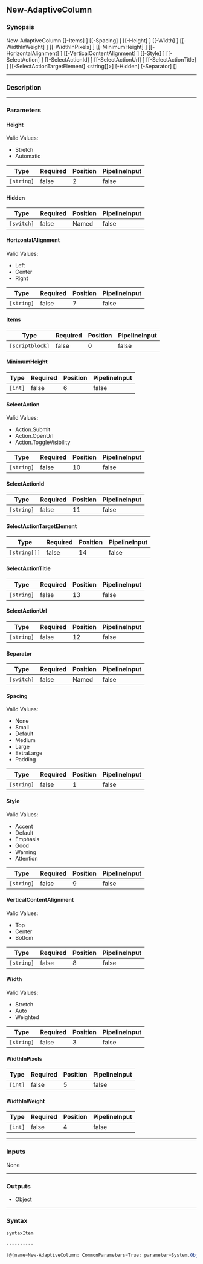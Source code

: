New-AdaptiveColumn
------------------




### Synopsis

New-AdaptiveColumn [[-Items] <scriptblock>] [[-Spacing] <string>] [[-Height] <string>] [[-Width] <string>] [[-WidthInWeight] <int>] [[-WidthInPixels] <int>] [[-MinimumHeight] <int>] [[-HorizontalAlignment] <string>] [[-VerticalContentAlignment] <string>] [[-Style] <string>] [[-SelectAction] <string>] [[-SelectActionId] <string>] [[-SelectActionUrl] <string>] [[-SelectActionTitle] <string>] [[-SelectActionTargetElement] <string[]>] [-Hidden] [-Separator] [<CommonParameters>]




---


### Description


---


### Parameters
#### **Height**

Valid Values:

* Stretch
* Automatic






|Type      |Required|Position|PipelineInput|
|----------|--------|--------|-------------|
|`[string]`|false   |2       |false        |



#### **Hidden**




|Type      |Required|Position|PipelineInput|
|----------|--------|--------|-------------|
|`[switch]`|false   |Named   |false        |



#### **HorizontalAlignment**

Valid Values:

* Left
* Center
* Right






|Type      |Required|Position|PipelineInput|
|----------|--------|--------|-------------|
|`[string]`|false   |7       |false        |



#### **Items**




|Type           |Required|Position|PipelineInput|
|---------------|--------|--------|-------------|
|`[scriptblock]`|false   |0       |false        |



#### **MinimumHeight**




|Type   |Required|Position|PipelineInput|
|-------|--------|--------|-------------|
|`[int]`|false   |6       |false        |



#### **SelectAction**

Valid Values:

* Action.Submit
* Action.OpenUrl
* Action.ToggleVisibility






|Type      |Required|Position|PipelineInput|
|----------|--------|--------|-------------|
|`[string]`|false   |10      |false        |



#### **SelectActionId**




|Type      |Required|Position|PipelineInput|
|----------|--------|--------|-------------|
|`[string]`|false   |11      |false        |



#### **SelectActionTargetElement**




|Type        |Required|Position|PipelineInput|
|------------|--------|--------|-------------|
|`[string[]]`|false   |14      |false        |



#### **SelectActionTitle**




|Type      |Required|Position|PipelineInput|
|----------|--------|--------|-------------|
|`[string]`|false   |13      |false        |



#### **SelectActionUrl**




|Type      |Required|Position|PipelineInput|
|----------|--------|--------|-------------|
|`[string]`|false   |12      |false        |



#### **Separator**




|Type      |Required|Position|PipelineInput|
|----------|--------|--------|-------------|
|`[switch]`|false   |Named   |false        |



#### **Spacing**

Valid Values:

* None
* Small
* Default
* Medium
* Large
* ExtraLarge
* Padding






|Type      |Required|Position|PipelineInput|
|----------|--------|--------|-------------|
|`[string]`|false   |1       |false        |



#### **Style**

Valid Values:

* Accent
* Default
* Emphasis
* Good
* Warning
* Attention






|Type      |Required|Position|PipelineInput|
|----------|--------|--------|-------------|
|`[string]`|false   |9       |false        |



#### **VerticalContentAlignment**

Valid Values:

* Top
* Center
* Bottom






|Type      |Required|Position|PipelineInput|
|----------|--------|--------|-------------|
|`[string]`|false   |8       |false        |



#### **Width**

Valid Values:

* Stretch
* Auto
* Weighted






|Type      |Required|Position|PipelineInput|
|----------|--------|--------|-------------|
|`[string]`|false   |3       |false        |



#### **WidthInPixels**




|Type   |Required|Position|PipelineInput|
|-------|--------|--------|-------------|
|`[int]`|false   |5       |false        |



#### **WidthInWeight**




|Type   |Required|Position|PipelineInput|
|-------|--------|--------|-------------|
|`[int]`|false   |4       |false        |





---


### Inputs
None




---


### Outputs
* [Object](https://learn.microsoft.com/en-us/dotnet/api/System.Object)






---


### Syntax
```PowerShell
syntaxItem
```
```PowerShell
----------
```
```PowerShell
{@{name=New-AdaptiveColumn; CommonParameters=True; parameter=System.Object[]}}
```
